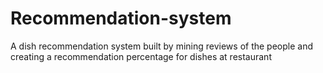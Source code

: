 # Recommendation-system
A dish recommendation system built by mining reviews of the people and creating a recommendation percentage for dishes at restaurant
